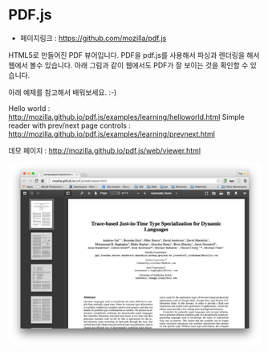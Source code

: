 PDF.js
=========
- 페이지링크 : https://github.com/mozilla/pdf.js

HTML5로 만들어진 PDF 뷰어입니다. PDF을 pdf.js를 사용해서 파싱과 렌더링을 해서 웹에서 볼수 있습니다. 아래 그림과 같이 웹에서도 PDF가 잘 보이는 것을 확인할 수 있습니다.

아래 예제를 참고해서 배워보세요. :-) 

Hello world : http://mozilla.github.io/pdf.js/examples/learning/helloworld.html
Simple reader with prev/next page controls : http://mozilla.github.io/pdf.js/examples/learning/prevnext.html

데모 페이지 : http://mozilla.github.io/pdf.js/web/viewer.html

![이미지](../img/008-22.png)